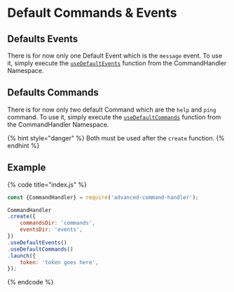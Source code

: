 # Default Commands & Events

## Defaults Events

There is for now only one Default Event which is the `message` event. To use it, simply execute the [`useDefaultEvents`](https://advanced-command-handler.github.io/docs/modules/commandhandler.html#setdefaultevents) function from the CommandHandler Namespace.

## Defaults Commands

There is for now only two default Command which are the `help` and `ping` command. To use it, simply execute the [`useDefaultCommands`](https://advanced-command-handler.github.io/docs/modules/commandhandler.html#setdefaultcommands) function from the CommandHandler Namespace.

{% hint style="danger" %}
Both must be used after the `create` function.
{% endhint %}

## Example

{% code title="index.js" %}
```javascript
const {CommandHandler} = require('advanced-command-handler');

CommandHandler
.create({
    commandsDir: 'commands',
    eventsDir: 'events',
})
.useDefaultEvents()
.useDefaultCommands()
.launch({
    token: 'token goes here',
});
```
{% endcode %}

